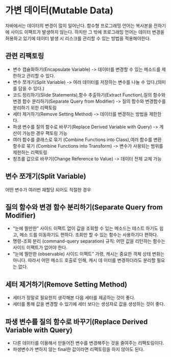 # 가변 데이터(Mutable Data)

자바에서는 데이터의 변경이 많이 일어난다.
함수형 프로그래밍 언어는 복사본을 전하기에 사이드 이팩트가 발생하지 않는다.
하지만 그 밖에 프로그래밍 언어는 데이터 변경을 허용하고 있기에 데이터 발생 시 리스크를 관리할 수 있는 방법을 적용해야한다.

## 관련 리팩토링
- 변수 캡슐화하기(Encapsulate Variable) -> 데이터를 변경할 수 있는 메소드를 제한하고 관리할 수 있다.
- 변수 쪼개기(Split Variable) -> 여러 데이터를 저장하는 변수를 나눌 수 있다.(의미를 담을 수 있다.)
- 코드 정리하기(Slide Statements),함수 추출하기(Extract Function),질의 함수와 변경 함수 분리하기(Separate Query from Modifier) -> 질의 함수와 변경함수를 분리하기 위한 리팩토링
- 세터 제거하기(Remove Setting Method) -> 데이터를 변경하는 방법을 제한한다.
- 파생 변수를 질의 함수로 바꾸기(Replace Derived Variable with Query) -> 계산이 가능한 경우 팩토링 가능
- 여러 함수를 클래스로 묶기 (Combine Functions into Class),여러 함수를 변환 함수로 묶기 (Combine Functions into
Transform) -> 변수가 사용되는 범위를 제한하는 리팩토링
- 참조를 값으로 바꾸기(Change Reference to Value) -> 데이터 전체 교체 가능

## 변수 쪼개기(Split Variable)
어떤 변수가 여러번 재할당 되어도 적절한 경우

## 질의 함수와 변경 함수 분리하기(Separate Query from Modifier)
- “눈에 띌만한” 사이드 이팩트 없이 값을 조회할 수 있는 메소드는 테스트 하기도 쉽고, 메소
드를 이동하기도 편하다. 조회만 할 수 있는 함수는 사용하기다 편하다.
- 명령-조회 분리 (command-query separation) 규칙: 어떤 값을 리턴하는 함수는 사이드 이팩트가 없어야 한다.
- “눈에 띌만한 (observable) 사이드 이팩트” 가령, 캐시는 중요한 객체 상태 변화는 아니다. 따라서 어떤 메소드 호출로 인해, 캐시 데
이터를 변경하더라도 분리할 필요는 없다.

## 세터 제거하기(Remove Setting Method)
- 세터가 정말로 필요한지 생각해본 다음 세터를 제공하는 것이 좋다.
- 세터를 통해 값을 변경할 수 있기에 세터 보다는 생성자로 값을 생성하는 것이 좋다.

## 파생 변수를 질의 함수로 바꾸기(Replace Derived Variable with Query)
- 다른 데이터를 이용해서 만들어진 변수를 변경해주는 것을 줄여주는 리팩토링이다.
- 파생변수가 변하지 않는 final한 값이라면 리팩토링을 하지 않아도 된다.